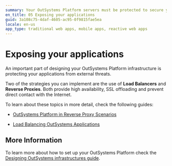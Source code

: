 ```yaml
---
summary: Your OutSystems Platform servers must be protected to secure your end-user applications when exposed to the Internet.
en_title: 05 Exposing your applications
guid: 3a108c75-4daf-4605-ac95-0f9815fae5ea
locale: en-us
app_type: traditional web apps, mobile apps, reactive web apps
---
```


# Exposing your applications

An important part of designing your OutSystems Platform infrastructure is protecting your applications from external threats.

Two of the strategies you can implement are the use of **Load Balancers** and **Reverse Proxies**. Both provide high availability, SSL offloading and prevent direct contact with the Internet.

To learn about these topics in more detail, check the following guides:

* [OutSystems Platform in Reverse Proxy Scenarios](https://success.outsystems.com/Documentation/How-to_Guides/Infrastructure/Using_OutSystems_in_Reverse_Proxy_Scenarios)

* [Load Balancing OutSystems Applications](https://success.outsystems.com/Support/Enterprise_Customers/Maintenance_and_Operations/Load_Balancing_OutSystems_Applications)

## More Information

To learn more about how to set up your OutSystems Platform check the [Designing OutSystems infrastructures guide](https://success.outsystems.com/Documentation/Best_Practices/Infrastructure_management/Designing_OutSystems_Infrastructures).


